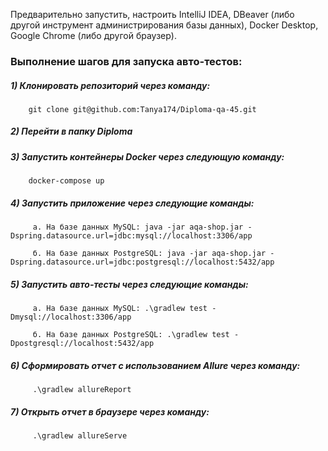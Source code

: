 Предварительно запустить, настроить IntelliJ IDEA, DBeaver (либо другой инструмент администрирования базы данных), Docker Desktop, Google Chrome (либо другой браузер).

### Выполнение шагов для запуска авто-тестов:
##### 1) Клонировать репозиторий через команду:
 
        git clone git@github.com:Tanya174/Diploma-qa-45.git

##### 2) Перейти в папку Diploma

##### 3) Запустить контейнеры Docker через следующую команду:

        docker-compose up

##### 4) Запустить приложение через следующие команды:

         а. На базе данных MySQL: java -jar aqa-shop.jar -Dspring.datasource.url=jdbc:mysql://localhost:3306/app

         б. На базе данных PostgreSQL: java -jar aqa-shop.jar -Dspring.datasource.url=jdbc:postgresql://localhost:5432/app 

##### 5) Запустить авто-тесты через следующие команды:

         а. На базе данных MySQL: .\gradlew test -Dmysql://localhost:3306/app

         б. На базе данных PostgreSQL: .\gradlew test -Dpostgresql://localhost:5432/app 

##### 6) Сформировать отчет с использованием Allure через команду: 
         .\gradlew allureReport

##### 7) Открыть отчет в браузере через команду: 
         .\gradlew allureServe
